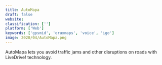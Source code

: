 ```yaml
---
title: AutoMapa
draft: false 
website: 
classification: ['']
platform: ['Web']
keywords: ['gpsmid', 'oruxmaps', 'voice', 'igo']
image: 2020/04/AutoMapa.png
---
```

AutoMapa lets you avoid traffic jams and other disruptions on roads with LiveDrive! technology.